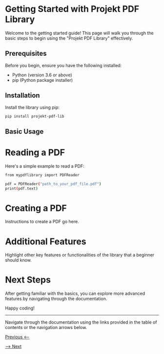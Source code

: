 # Getting Started with Projekt PDF Library

Welcome to the getting started guide! This page will walk you through the basic steps to begin using the "Projekt PDF Library" effectively.

## Prerequisites

Before you begin, ensure you have the following installed:

- Python (version 3.6 or above)
- pip (Python package installer)

## Installation

Install the library using pip:

```bash
pip install projekt-pdf-lib
```

## Basic Usage

# Reading a PDF

Here's a simple example to read a PDF:

```bash
from mypdflibrary import PDFReader

pdf = PDFReader("path_to_your_pdf_file.pdf")
print(pdf.text)
```

# Creating a PDF

Instructions to create a PDF go here.

# Additional Features

Highlight other key features or functionalities of the library that a beginner should know.

# Next Steps

After getting familiar with the basics, you can explore more advanced features by navigating through the documentation.

Happy coding!

---

Navigate through the documentation using the links provided in the table of contents or the navigation arrows below. 

[Previous <--](installation.md)

[--> Next](core.md)